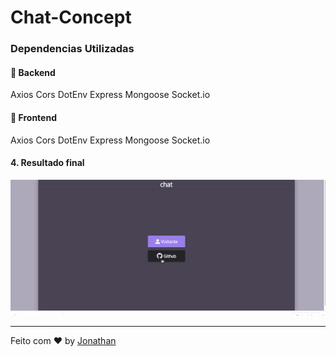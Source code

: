   <h1>Chat-Concept</h1>


### Dependencias Utilizadas

#### :rocket: Backend

Axios
Cors
DotEnv
Express
Mongoose
Socket.io

#### :rocket: Frontend

Axios
Cors
DotEnv
Express
Mongoose
Socket.io

#### 4. Resultado final

![Alt Text](frontend/src/assets/c.gif)

---

Feito com ♥ by [Jonathan](https://www.linkedin.com/in/jonathan-barros-franco)
